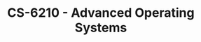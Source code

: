 ---
layout: course
title: CS-6210 - Advanced Operating Systems
aliases: AOS
course_id: CS-6210
permalink: /CS-6210/
avg_difficulty: 4.16
avg_rating: 4.12
avg_workload: 17.26
type: course_page
---